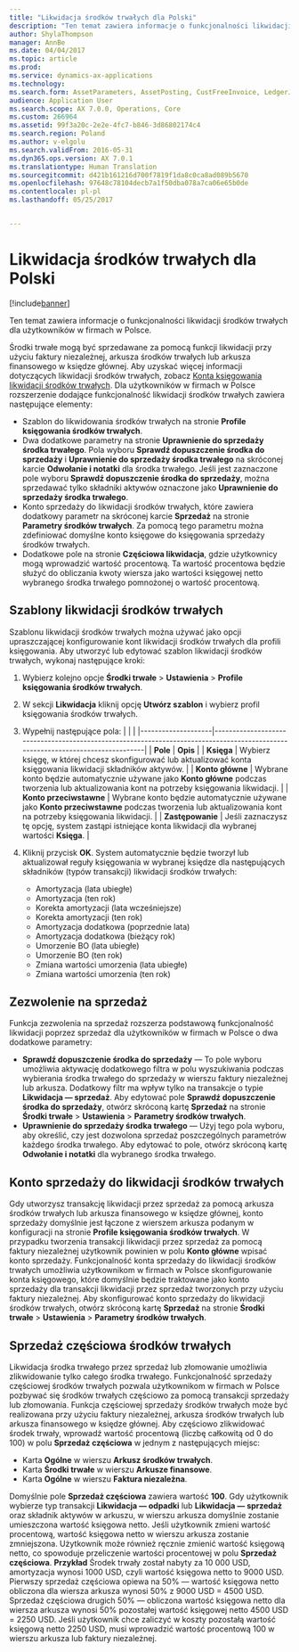 ```yaml
---
title: "Likwidacja środków trwałych dla Polski"
description: "Ten temat zawiera informacje o funkcjonalności likwidacji środków trwałych dla użytkowników w firmach w Polsce."
author: ShylaThompson
manager: AnnBe
ms.date: 04/04/2017
ms.topic: article
ms.prod: 
ms.service: dynamics-ax-applications
ms.technology: 
ms.search.form: AssetParameters, AssetPosting, CustFreeInvoice, LedgerJournalTable
audience: Application User
ms.search.scope: AX 7.0.0, Operations, Core
ms.custom: 266964
ms.assetid: 99f3a20c-2e2e-4fc7-b846-3d86802174c4
ms.search.region: Poland
ms.author: v-elgolu
ms.search.validFrom: 2016-05-31
ms.dyn365.ops.version: AX 7.0.1
ms.translationtype: Human Translation
ms.sourcegitcommit: d421b161216d700f7819f1da8c0ca8ad089b5670
ms.openlocfilehash: 97648c78104decb7a1f50dba078a7ca06e65b0de
ms.contentlocale: pl-pl
ms.lasthandoff: 05/25/2017


---
```


# <a name="fixed-assets-disposal-for-poland"></a>Likwidacja środków trwałych dla Polski

[!include[banner](../includes/banner.md)]


Ten temat zawiera informacje o funkcjonalności likwidacji środków trwałych dla użytkowników w firmach w Polsce. 

Środki trwałe mogą być sprzedawane za pomocą funkcji likwidacji przy użyciu faktury niezależnej, arkusza środków trwałych lub arkusza finansowego w księdze głównej. Aby uzyskać więcej informacji dotyczących likwidacji środków trwałych, zobacz [Konta księgowania likwidacji środków trwałych](../fixed-assets/fixed-asset-disposal-posting-accounts.md). Dla użytkowników w firmach w Polsce rozszerzenie dodające funkcjonalność likwidacji środków trwałych zawiera następujące elementy:

-   Szablon do likwidowania środków trwałych na stronie **Profile księgowania środków trwałych**.
-   Dwa dodatkowe parametry na stronie **Uprawnienie do sprzedaży środka trwałego**. Pola wyboru **Sprawdź dopuszczenie środka do sprzedaży** i **Uprawnienie do sprzedaży środka trwałego** na skróconej karcie **Odwołanie i notatki** dla środka trwałego. Jeśli jest zaznaczone pole wyboru **Sprawdź dopuszczenie środka do sprzedaży**, można sprzedawać tylko składniki aktywów oznaczone jako **Uprawnienie do sprzedaży środka trwałego**.
-   Konto sprzedaży do likwidacji środków trwałych, które zawiera dodatkowy parametr na skróconej karcie **Sprzedaż** na stronie **Parametry środków trwałych**. Za pomocą tego parametru można zdefiniować domyślne konto księgowe do księgowania sprzedaży środków trwałych.
-   Dodatkowe pole na stronie **Częściowa likwidacja**, gdzie użytkownicy mogą wprowadzić wartość procentową. Ta wartość procentowa będzie służyć do obliczania kwoty wiersza jako wartości księgowej netto wybranego środka trwałego pomnożonej o wartość procentową.

## <a name="templates-for-fixed-asset-disposal"></a>Szablony likwidacji środków trwałych
Szablonu likwidacji środków trwałych można używać jako opcji upraszczającej konfigurowanie kont likwidacji środków trwałych dla profili księgowania. Aby utworzyć lub edytować szablon likwidacji środków trwałych, wykonaj następujące kroki:

1.  Wybierz kolejno opcje **Środki trwałe** &gt; **Ustawienia** &gt; **Profile księgowania środków trwałych**.
2.  W sekcji **Likwidacja** kliknij opcję **Utwórz szablon** i wybierz profil księgowania środków trwałych.
3.  Wypełnij następujące pola:
    |                    |                                                                                                                                |
    |--------------------|--------------------------------------------------------------------------------------------------------------------------------|
    | **Pole**          | **Opis**                                                                                                                |
    | **Księga**           | Wybierz księgę, w której chcesz skonfigurować lub aktualizować konta księgowania likwidacji składników aktywów.                                         |
    | **Konto główne**   | Wybrane konto będzie automatycznie używane jako **Konto główne** podczas tworzenia lub aktualizowania kont na potrzeby księgowania likwidacji.       |
    | **Konto przeciwstawne** | Wybrane konto będzie automatycznie używane jako **Konto przeciwstawne** podczas tworzenia lub aktualizowania kont na potrzeby księgowania likwidacji. |
    | **Zastępowanie**      | Jeśli zaznaczysz tę opcję, system zastąpi istniejące konta likwidacji dla wybranej wartości **Księga**.                                     |

4.  Kliknij przycisk **OK**. System automatycznie będzie tworzył lub aktualizował reguły księgowania w wybranej księdze dla następujących składników (typów transakcji) likwidacji środków trwałych:
    -   Amortyzacja (lata ubiegłe)
    -   Amortyzacja (ten rok)
    -   Korekta amortyzacji (lata wcześniejsze)
    -   Korekta amortyzacji (ten rok)
    -   Amortyzacja dodatkowa (poprzednie lata)
    -   Amortyzacja dodatkowa (bieżący rok)
    -   Umorzenie BO (lata ubiegłe)
    -   Umorzenie BO (ten rok)
    -   Zmiana wartości umorzenia (lata ubiegłe)
    -   Zmiana wartości umorzenia (ten rok)

## <a name="permission-to-sell"></a>Zezwolenie na sprzedaż
Funkcja zezwolenia na sprzedaż rozszerza podstawową funkcjonalność likwidacji poprzez sprzedaż dla użytkowników w firmach w Polsce o dwa dodatkowe parametry:

-   **Sprawdź dopuszczenie środka do sprzedaży** — To pole wyboru umożliwia aktywację dodatkowego filtra w polu wyszukiwania podczas wybierania środka trwałego do sprzedaży w wierszu faktury niezależnej lub arkusza. Dodatkowy filtr ma wpływ tylko na transakcje o typie **Likwidacja — sprzedaż**. Aby edytować pole **Sprawdź dopuszczenie środka do sprzedaży**, otwórz skróconą kartę **Sprzedaż** na stronie **Środki trwałe** &gt; **Ustawienia** &gt; **Parametry środków trwałych**.
-   **Uprawnienie do sprzedaży środka trwałego** — Użyj tego pola wyboru, aby określić, czy jest dozwolona sprzedaż poszczególnych parametrów każdego środka trwałego. Aby edytować to pole, otwórz skróconą kartę **Odwołanie i notatki** dla wybranego środka trwałego.

## <a name="sales-account-for-fixed-assets-disposal"></a>Konto sprzedaży do likwidacji środków trwałych
Gdy utworzysz transakcję likwidacji przez sprzedaż za pomocą arkusza środków trwałych lub arkusza finansowego w księdze głównej, konto sprzedaży domyślnie jest łączone z wierszem arkusza podanym w konfiguracji na stronie **Profile księgowania środków trwałych**. W przypadku tworzenia transakcji likwidacji przez sprzedaż za pomocą faktury niezależnej użytkownik powinien w polu **Konto główne** wpisać konto sprzedaży. Funkcjonalność konta sprzedaży do likwidacji środków trwałych umożliwia użytkownikom w firmach w Polsce skonfigurowanie konta księgowego, które domyślnie będzie traktowane jako konto sprzedaży dla transakcji likwidacji przez sprzedaż tworzonych przy użyciu faktury niezależnej. Aby skonfigurować konto sprzedaży do likwidacji środków trwałych, otwórz skróconą kartę **Sprzedaż** na stronie **Środki trwałe** &gt; **Ustawienia** &gt; **Parametry środków trwałych**.

## <a name="partial-sales-of-fixed-assets"></a>Sprzedaż częściowa środków trwałych
Likwidacja środka trwałego przez sprzedaż lub złomowanie umożliwia zlikwidowanie tylko całego środka trwałego. Funkcjonalność sprzedaży częściowej środków trwałych pozwala użytkownikom w firmach w Polsce pozbywać się środków trwałych częściowo za pomocą transakcji sprzedaży lub złomowania. Funkcja częściowej sprzedaży środków trwałych może być realizowana przy użyciu faktury niezależnej, arkusza środków trwałych lub arkusza finansowego w księdze głównej. Aby częściowo zlikwidować środek trwały, wprowadź wartość procentową (liczbę całkowitą od 0 do 100) w polu **Sprzedaż częściowa** w jednym z następujących miejsc:

-   Karta **Ogólne** w wierszu **Arkusz środków trwałych**.
-   Karta **Środki trwałe** w wierszu **Arkusze finansowe**.
-   Karta **Ogólne** w wierszu **Faktura niezależna**.

Domyślnie pole **Sprzedaż częściowa** zawiera wartość **100**. Gdy użytkownik wybierze typ transakcji **Likwidacja — odpadki** lub **Likwidacja — sprzedaż** oraz składnik aktywów w arkuszu, w wierszu arkusza domyślnie zostanie umieszczona wartość księgowa netto. Jeśli użytkownik zmieni wartość procentową, wartość księgowa netto w wierszu arkusza zostanie zmniejszona. Użytkownik może również ręcznie zmienić wartość księgową netto, co spowoduje przeliczenie wartości procentowej w polu **Sprzedaż częściowa**. **Przykład** Środek trwały został nabyty za 10 000 USD, amortyzacja wynosi 1000 USD, czyli wartość księgowa netto to 9000 USD. Pierwszy sprzedaż częściowa opiewa na 50% — wartość księgowa netto obliczona dla wiersza arkusza wynosi 50% z 9000 USD = 4500 USD. Sprzedaż częściowa drugich 50% — obliczona wartość księgowa netto dla wiersza arkusza wynosi 50% pozostałej wartość księgowej netto 4500 USD = 2250 USD. Jeśli użytkownik chce zaliczyć w koszty pozostałą wartość księgową netto 2250 USD, musi wprowadzić wartość procentową 100 w wierszu arkusza lub faktury niezależnej.




